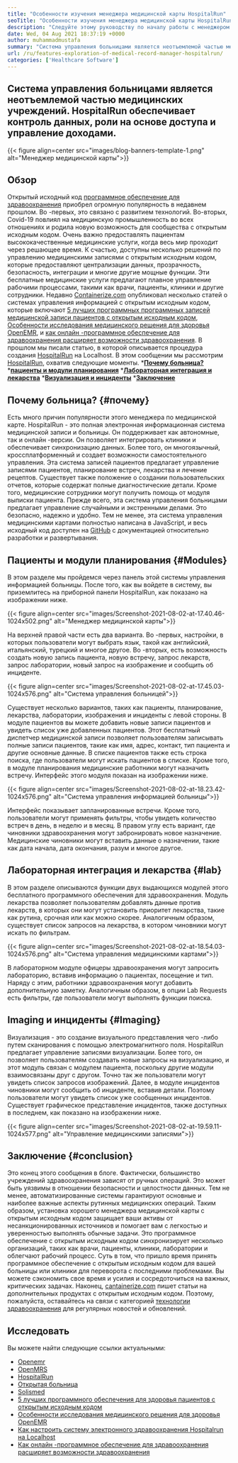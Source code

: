 ```yaml
---
title: "Особенности изучения менеджера медицинской карты HospitalRun" 
seoTitle: "Особенности изучения менеджера медицинской карты HospitalRun" 
description: "Следуйте этому руководству по началу работы с менеджером медицинской карты Hospitalrun. Он открыт, многоязычный и автоматизирует многие из важных процессов." 
date: Wed, 04 Aug 2021 18:37:19 +0000
author: muhammadmustafa
summary: "Система управления больницами является неотъемлемой частью медицинских учреждений. HospitalRun обеспечивает контроль данных, роли на основе доступа и управление доходами." 
url: /ru/features-exploration-of-medical-record-manager-hospitalrun/
categories: ['Healthcare Software']
---
```


## Система управления больницами является неотъемлемой частью медицинских учреждений. HospitalRun обеспечивает контроль данных, роли на основе доступа и управление доходами.

{{< figure align=center src="images/blog-banners-template-1.png" alt="Менеджер медицинской карты">}}


## Обзор
Открытый исходный код [программное обеспечение для здравоохранения][1] приобрел огромную популярность в недавнем прошлом. Во -первых, это связано с развитием технологий. Во-вторых, Covid-19 повлиял на медицинскую промышленность во всех отношениях и родила новую возможность для сообщества с открытым исходным кодом. Очень важно предоставлять пациентам высококачественные медицинские услуги, когда весь мир проходит через решающее время. К счастью, доступны несколько решений по управлению медицинскими записями с открытым исходным кодом, которые предоставляют централизации данных, прозрачность, безопасность, интеграции и многие другие мощные функции. Эти бесплатные медицинские услуги предлагают плавное управление рабочими процессами, такими как врачи, пациенты, клиники и другие сотрудники. Недавно [Containerize.com][2] опубликовал несколько статей о системах управления информацией с открытым исходным кодом, которые включают [5 лучших программных программных записей медицинской записи пациентов с открытым исходным кодом][3], [Особенности исследования медицинского решения для здоровья OpenEMR][4], и [как онлайн -программное обеспечение для здравоохранения расширяет возможности здравоохранения][5].
В прошлом мы писали статью, в которой описывается процедура создания [HospitalRun][6] на Localhost. В этом сообщении мы рассмотрим [HospitalRun][6], охватив следующие моменты.
  ***[Почему больница?][7]** 
  ***[пациенты и модули планирования][8]** 
  ***[Лабораторная интеграция и лекарства][9]** 
  ***[Визуализация и инциденты][10]** 
  ***[Заключение][11]** 

## Почему больница?   {#почему}
Есть много причин популярности этого менеджера по медицинской карте. HospitalRun - это полная электронная информационная система медицинской записи и больницы. Он поддерживает как автономные, так и онлайн -версии. Он позволяет интегрировать клиники и обеспечивает синхронизацию данных. Более того, он многоязычный, кроссплатформенный и создает возможности самостоятельного управления. Эта система записей пациентов предлагает управление записями пациентов, планирование встреч, лекарства и лечение рецептов. Существует также положение о создании пользовательских отчетов, которые содержат полные диагностические детали. Кроме того, медицинские сотрудники могут получить помощь от модуля выписки пациента. Прежде всего, эта система управления больницами предлагает управление случайными и экстренными делами. Это безопасно, надежно и удобно. Тем не менее, эта система управления медицинскими картами полностью написана в JavaScript, и весь исходный код доступен на [GitHub][12] с документацией относительно разработки и развертывания.

## Пациенты и модули планирования   {#Modules}
В этом разделе мы пройдемся через панель этой системы управления информацией больницы. После того, как вы войдете в систему, вы приземлитесь на приборной панели HospitalRun, как показано на изображении ниже.

{{< figure align=center src="images/Screenshot-2021-08-02-at-17.40.46-1024x502.png" alt="Менеджер медицинской карты">}}

На верхней правой части есть два варианта. Во -первых, настройки, в которых пользователи могут выбрать язык, такой как английский, итальянский, турецкий и многое другое. Во -вторых, есть возможность создать новую запись пациента, новую встречу, запрос лекарств, запрос лаборатории, новый запрос на изображение и сообщить об инциденте.

{{< figure align=center src="images/Screenshot-2021-08-02-at-17.45.03-1024x576.png" alt="Система управления больницей">}}

Существует несколько вариантов, таких как пациенты, планирование, лекарства, лаборатории, изображения и инциденты с левой стороны. В модуле пациентов вы можете добавить новые записи пациентов и увидеть список уже добавленных пациентов. Этот бесплатный диспетчер медицинской записи позволяет пользователям записывать полные записи пациентов, такие как имя, адрес, контакт, тип пациента и другие основные данные. В списке пациентов также есть строка поиска, где пользователи могут искать пациентов в списке. Кроме того, в модуле планирования медицинские работники могут назначить встречу. Интерфейс этого модуля показан на изображении ниже.

{{< figure align=center src="images/Screenshot-2021-08-02-at-18.23.42-1024x576.png" alt="Система управления информацией больницы">}}

Интерфейс показывает запланированные встречи. Кроме того, пользователи могут применять фильтры, чтобы увидеть количество встреч в день, в неделю и в месяц. В правом углу есть вариант, где чиновники здравоохранения могут забронировать новое назначение. Медицинские чиновники могут вставить данные о назначении, такие как дата начала, дата окончания, разум и многое другое.

## Лабораторная интеграция и лекарства   {#lab}
В этом разделе описываются функции двух выдающихся модулей этого бесплатного программного обеспечения для здравоохранения. Модуль лекарства позволяет пользователям добавлять данные против лекарств, в которых они могут установить приоритет лекарства, такие как рутина, срочная или как можно скорее. Аналогичным образом, существует список запросов на лекарства, в котором чиновники могут искать по фильтрам.

{{< figure align=center src="images/Screenshot-2021-08-02-at-18.54.03-1024x576.png" alt="Система управления медицинскими картами">}}

В лабораторном модуле офицеры здравоохранения могут запросить лабораторию, вставив информацию о пациентах, посещение и тип. Наряду с этим, работники здравоохранения могут добавить дополнительную заметку. Аналогичным образом, в опции Lab Requests есть фильтры, где пользователи могут выполнять функции поиска.

## Imaging и инциденты   {#Imaging}
Визуализация - это создание визуального представления чего -либо путем сканирования с помощью электромагнитного поля. HospitalRun предлагает управление записями визуализации. Более того, он позволяет пользователям создавать новые запросы на визуализацию, и этот модуль связан с модулем пациента, поскольку другие модули взаимосвязаны друг с другом. Точно так же пользователи могут увидеть список запросов изображений. Далее, в модуле инцидентов чиновники могут сообщить об инциденте, вставив детали. Поэтому пользователи могут увидеть список уже сообщенных инцидентов. Существует графическое представление инцидентов, также доступных в последнем, как показано на изображении ниже.

{{< figure align=center src="images/Screenshot-2021-08-02-at-19.59.11-1024x577.png" alt="Управление медицинскими записями">}}


## Заключение   {#conclusion}
Это конец этого сообщения в блоге. Фактически, большинство учреждений здравоохранения зависят от ручных операций. Это может быть уязвимы в отношении безопасности и целостности данных. Тем не менее, автоматизированные системы гарантируют основные и наиболее важные аспекты рутинных медицинских операций. Таким образом, установка хорошего менеджера медицинской карты с открытым исходным кодом защищает ваши активы от несанкционированных источников и помогает вам с легкостью и уверенностью выполнять обычные задачи. Это программное обеспечение с открытым исходным кодом синхронизирует несколько организаций, таких как врачи, пациенты, клиники, лаборатории и облегчают рабочий процесс. Суть в том, что пришло время принять программное обеспечение с открытым исходным кодом для вашей больницы или клиники для переворота с последними проблемами. Вы можете сэкономить свое время и усилия и сосредоточиться на важных, критических задачах.
Наконец, [cantainerize.com][2] пишет статьи на дополнительных продуктах с открытым исходным кодом. Поэтому, пожалуйста, оставайтесь на связи с категорией [технологии здравоохранения][1] для регулярных новостей и обновлений.

## Исследовать
Вы можете найти следующие ссылки актуальными:
  * [Openemr][13]
  * [OpenMRS][14]
  * [HospitalRun][15]
  * [Открытая больница][16]
  * [Solismed][17]
  * [5 лучших программного обеспечения для здоровья пациентов с открытым исходным кодом][3]
  * [Особенности исследования медицинского решения для здоровья OpenEMR][4]
  * [Как настроить систему электронного здравоохранения Hospitalrun на Localhost][18]
  * [Как онлайн -программное обеспечение для здравоохранения расширяет возможности здравоохранения][5]

  
[1]: https://products.containerize.com/healthcare-technologies/
[2]: https://www.containerize.com/
[3]: https://blog.containerize.com/2021/03/05/top-5-open-source-patient-record-management-software/
[4]: https://blog.containerize.com/healthcare-software/open-source-medical-software-openemr-features/
[5]: https://blog.containerize.com/2021/02/12/how-online-healthcare-software-empowers-healthcare-industry/
[6]: https://products.containerize.com/healthcare-technologies/hospitalrun/
[7]: #why
[8]: #modules
[9]: #lab
[10]: #imaging
[11]: #Conclusion
[12]: https://github.com/HospitalRun/hospitalrun
[13]: https://products.containerize.com/health-care-technologies/openemr
[14]: https://products.containerize.com/health-care-technologies/openmrs
[15]: https://products.containerize.com/healthcare-technologies/hospitalrun
[16]: https://products.containerize.com/healthcare-technologies/open-hospital
[17]: https://products.containerize.com/healthcare-technologies/solismed
[18]: https://blog.containerize.com/healthcare-software/how-to-install-hospitalrun-hospital-management-system/
